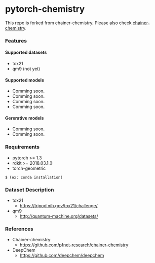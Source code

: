 # pytorch-chemistry
This repo is forked from chainer-chemistry. Please also check [chainer-chemistry](https://github.com/pfnet-research/chainer-chemistry).

### Features

#### Supported datasets

* tox21
* qm9 (not yet)

#### Supported models

* Comming soon.
* Comming soon.
* Comming soon.
* Comming soon.

#### Gererative models

* Comming soon.
* Comming soon.


### Requirements

* pytorch >= 1.3
* rdkit >= 2018.03.1.0
* torch-geometric

```shell
$ (ex: conda installation)
```

### Dataset Description

* tox21
  * https://tripod.nih.gov/tox21/challenge/
* qm9
  * http://quantum-machine.org/datasets/

### References

* Chainer-chemistry
  * https://github.com/pfnet-research/chainer-chemistry
* DeepChem
  * https://github.com/deepchem/deepchem
